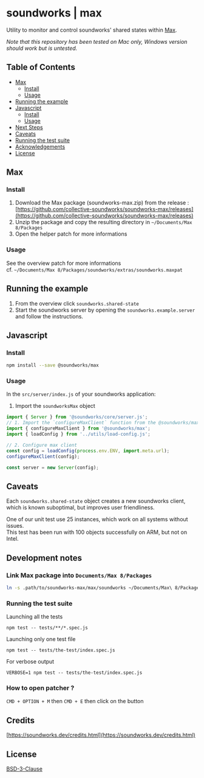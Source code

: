 # soundworks | max

Utility to monitor and control soundworks' shared states within [Max](https://cycling74.com/products/max-features).

_Note that this repository has been tested on Mac only, Windows version should work but is untested._

## Table of Contents

<!-- toc -->

- [Max](#max)
  * [Install](#install)
  * [Usage](#usage)
- [Running the example](#running-the-example)
- [Javascript](#javascript)
  * [Install](#install-1)
  * [Usage](#usage-1)
- [Next Steps](#next-steps)
- [Caveats](#caveats)
- [Running the test suite](#running-the-test-suite)
- [Acknowledgements](#acknowledgements)
- [License](#license)

<!-- tocstop -->

## Max

### Install

1. Download the Max package (soundworks-max.zip) from the release :  
[https://github.com/collective-soundworks/soundworks-max/releases](https://github.com/collective-soundworks/soundworks-max/releases)
2. Unzip the package and copy the resulting directory in `~/Documents/Max 8/Packages`
3. Open the helper patch for more informations

### Usage

See the overview patch for more informations  
cf. `~/Documents/Max 8/Packages/soundworks/extras/soundworks.maxpat`

## Running the example

1. From the overview click `soundworks.shared-state`  
2. Start the soundworks server by opening the `soundworks.example.server`   
and follow the instructions.

## Javascript

### Install

```sh
npm install --save @soundworks/max
```

### Usage

In the `src/server/index.js` of your soundworks application:

1. Import the `soundworksMax` object

```js
import { Server } from '@soundworks/core/server.js';
// 1. Import the `configureMaxClient` function from the @soundworks/max package
import { configureMaxClient } from '@soundworks/max';
import { loadConfig } from '../utils/load-config.js';

// 2. Configure max client
const config = loadConfig(process.env.ENV, import.meta.url);
configureMaxClient(config);

const server = new Server(config);
```

## Caveats

Each `soundworks.shared-state` object creates a new soundworks client, which is 
known suboptimal, but improves user friendliness.

One of our unit test use 25 instances, which work on all systems without issues.  
This test has been run with 100 objects successfully on ARM, but not on Intel.  

## Development notes

### Link Max package into `Documents/Max 8/Packages`

```sh
ln -s .path/to/soundworks-max/max/soundworks ~/Documents/Max\ 8/Packages
```

### Running the test suite

Launching all the tests

```
npm test -- tests/**/*.spec.js
```

Launching only one test file

```
npm test -- tests/the-test/index.spec.js
```

For verbose output

```
VERBOSE=1 npm test -- tests/the-test/index.spec.js
```

### How to open patcher ?

`CMD + OPTION + M` then `CMD + E` then click on the button

## Credits

[https://soundworks.dev/credits.html](https://soundworks.dev/credits.html)

## License

[BSD-3-Clause](./LICENSE)
